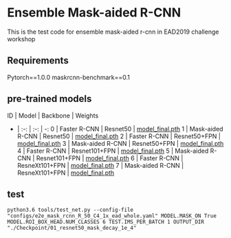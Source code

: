 # Ensemble Mask-aided R-CNN

This is the test code for ensemble mask-aided r-cnn in EAD2019 challenge workshop

## Requirements

Pytorch==1.0.0
maskrcnn-benchmark==0.1

## pre-trained models

ID | Model | Backbone | Weights
- | :-: | :-: | -: 
0 | Faster R-CNN | Resnet50 | [model_final.pth](00_resnet50_faster_decay_1e_4/model_final.pth)
1 | Mask-aided R-CNN | Resnet50 | [model_final.pth](01_resnet50_mask_decay_1e_4/model_final.pth) 
2 | Faster R-CNN | Resnet50+FPN | [model_final.pth](02_resnet50-fpn_faster_decay_1e_4/model_final.pth)
3 | Mask-aided R-CNN | Resnet50+FPN | [model_final.pth](03_resnet50-fpn_mask_decay_1e_4/model_final.pth) 
4 | Faster R-CNN | Resnet101+FPN | [model_final.pth](04_resnet101_faster_decay_2e_4/model_final.pth)
5 | Mask-aided R-CNN | Resnet101+FPN | [model_final.pth](05_resnet101-fpn_faster_decay_2e_4/model_final.pth)
6 | Faster R-CNN | ResneXt101+FPN | [model_final.pth](06_resnext101_faster_decay_2e_4/model_final.pth)
7 | Mask-aided R-CNN | ResneXt101+FPN | [model_final.pth](07_resnext101-fpn_faster_decay_2e_4/model_final.pth)


## test

    python3.6 tools/test_net.py --config-file "configs/e2e_mask_rcnn_R_50_C4_1x_ead_whole.yaml" MODEL.MASK_ON True MODEL.ROI_BOX_HEAD.NUM_CLASSES 6 TEST.IMS_PER_BATCH 1 OUTPUT_DIR "./Checkpoint/01_resnet50_mask_decay_1e_4"






